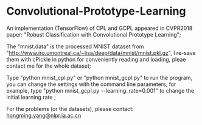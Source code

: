 # Convolutional-Prototype-Learning
An implementation (TensorFlow) of CPL and GCPL appeared in CVPR2018 paper: "Robust Classification with Convolutional Prototype Learning";

The "mnist.data" is the processed MNIST dataset from "http://www.iro.umontreal.ca/~lisa/deep/data/mnist/mnist.pkl.gz", I re-save them with cPickle in python for conveniently reading and loading, pleae contact me for the whole dataset; 

Type "python mnist_cpl.py" or "python mnist_gcpl.py" to run the program, you can change the settings with the command line parameters, for example, type "python mnist_gcpl.py --learning_rate=0.001" to change the initial learning rate ;

For the problems (or the datasets), please contact: hongming.yang@nlpr.ia.ac.cn
